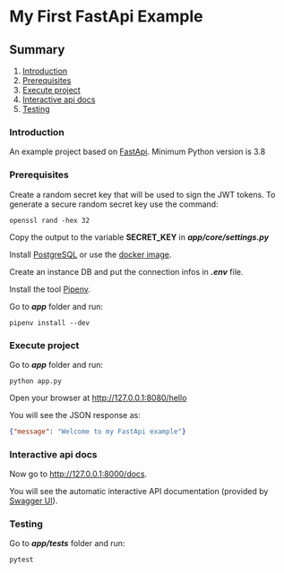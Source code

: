 # **My First FastApi Example**

## **Summary**
1. [Introduction](#introduction)
2. [Prerequisites](#prerequisites)
3. [Execute project](#execute-project)
4. [Interactive api docs](#interactive-api-docs)
5. [Testing](#testing)

### **Introduction**

An example project based on [FastApi](https://fastapi.tiangolo.com/). Minimum Python version is 3.8

### **Prerequisites**

Create a random secret key that will be used to sign the JWT tokens. To generate a secure random secret key use the command:

```shell
openssl rand -hex 32
```

Copy the output to the variable **SECRET_KEY** in ***app/core/settings.py***

Install [PostgreSQL](https://www.postgresql.org/download/) or use the [docker image](https://hub.docker.com/_/postgres).

Create an instance DB and put the connection infos in ***.env*** file.

Install the tool [Pipenv](https://github.com/pypa/pipenv).

Go to ***app*** folder and run:

```shell
pipenv install --dev
```

### **Execute project**

Go to ***app*** folder and run:

```shell
python app.py
```

Open your browser at http://127.0.0.1:8080/hello

You will see the JSON response as:

```json
{"message": "Welcome to my FastApi example"}
```

### **Interactive api docs**

Now go to http://127.0.0.1:8000/docs.

You will see the automatic interactive API documentation (provided by [Swagger UI](https://github.com/swagger-api/swagger-ui)).

### **Testing**

Go to ***app/tests*** folder and run:

```shell
pytest
```
